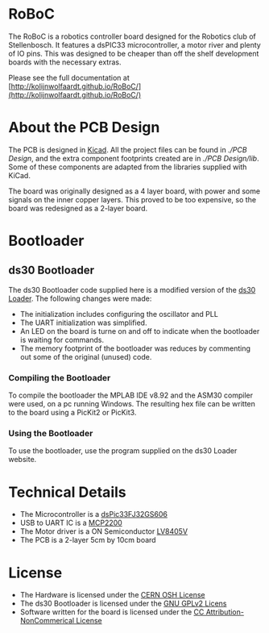 # RoBoC
The RoBoC is a robotics controller board designed for the Robotics club of Stellenbosch. It features a dsPIC33 microcontroller, a motor river and plenty of IO pins. This was designed to be cheaper than off the shelf development boards with the necessary extras.

Please see the full documentation at [http://kolijnwolfaardt.github.io/RoBoC/](http://kolijnwolfaardt.github.io/RoBoC/)

# About the PCB Design
The PCB is designed in [Kicad](www.kicad-pcb.org/). All the project files can be found in *./PCB Design*, and the extra component footprints created are in *./PCB Design/lib*. Some of these components are adapted from the libraries supplied with KiCad. 

The board was originally designed as a 4 layer board, with power and some signals on the inner copper layers. This proved to be too expensive, so the board was redesigned as a 2-layer board.

# Bootloader
## ds30 Bootloader
The ds30 Bootloader code supplied here is a modified version of the [ds30 Loader](http://picbootloader.com/). The following changes were made:

 - The initialization includes configuring the oscillator and PLL
 - The UART initialization was simplified.
 - An LED on the board is turne on and off to indicate when the bootloader is waiting for commands.
 - The memory footprint of the bootloader was reduces by commenting out some of the original (unused) code.

### Compiling the Bootloader
To compile the bootloader the MPLAB IDE v8.92 and the ASM30 compiler were used, on a pc running Windows. The resulting hex file can be written to the board using a PicKit2 or PicKit3.

### Using the Bootloader
To use the bootloader, use the program supplied on the ds30 Loader website.

# Technical Details
 - The Microcontroller is a [dsPic33FJ32GS606](http://www.microchip.com/wwwproducts/Devices.aspx?dDocName=en546851)
 - USB to UART IC is a [MCP2200](http://www.microchip.com/wwwproducts/devices.aspx?dDocName=en546923)
 - The Motor driver is a ON Semiconductor [LV8405V](http://www.onsemi.com/PowerSolutions/product.do?id=LV8405V)
 - The PCB is a 2-layer 5cm by 10cm board

# License
 - The Hardware is licensed under the [CERN OSH License ](http://www.ohwr.org/attachments/2388/cern_ohl_v_1_2.txt)
 - The ds30 Bootloader is licensed under the [GNU GPLv2 Licens](http://www.gnu.org/licenses/old-licenses/gpl-2.0.en.html)
 - Software written for the board is licensed under the [CC Attribution-NonCommerical License ](https://creativecommons.org/licenses/by-nc/2.0/legalcode)

